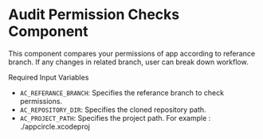 # Audit Permission Checks Component

This component compares your permissions of app according to referance branch. If any changes in related branch, user can break down workflow.

Required Input Variables

- `AC_REFERANCE_BRANCH`: Specifies the referance branch to check permissions.
- `AC_REPOSITORY_DIR`: Specifies the cloned repository path.
- `AC_PROJECT_PATH`: Specifies the project path. For example : ./appcircle.xcodeproj



